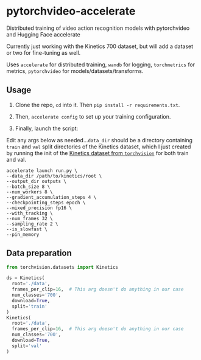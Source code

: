 # pytorchvideo-accelerate

Distributed training of video action recognition models with pytorchvideo and Hugging Face accelerate

Currently just working with the Kinetics 700 dataset, but will add a dataset or two for fine-tuning as well.

Uses `accelerate` for distributed training, `wandb` for logging, `torchmetrics` for metrics, `pytorchvideo` for models/datasets/transforms.

## Usage

1. Clone the repo, `cd` into it. Then `pip install -r requirements.txt`.

2. Then, `accelerate config` to set up your training configuration.

3. Finally, launch the script:

Edit any args below as needed...`data_dir` should be a directory containing `train` and `val` split directories of the Kinetics dataset, which I just created by running the init of the [Kinetics dataset from `torchvision`](https://pytorch.org/vision/main/generated/torchvision.datasets.Kinetics.html) for both train and val.

```
accelerate launch run.py \
--data_dir /path/to/kinetics/root \
--output_dir outputs \
--batch_size 8 \
--num_workers 8 \
--gradient_accumulation_steps 4 \
--checkpointing_steps epoch \
--mixed_precision fp16 \
--with_tracking \
--num_frames 32 \
--sampling_rate 2 \
--is_slowfast \
--pin_memory
```

## Data preparation

```python
from torchvision.datasets import Kinetics

ds = Kinetics(
  root='./data',
  frames_per_clip=16,  # This arg doesn't do anything in our case
  num_classes='700',
  download=True,
  split='train'
)
Kinetics(
  root='./data',
  frames_per_clip=16,  # This arg doesn't do anything in our case
  num_classes='700',
  download=True,
  split='val'
)
```
